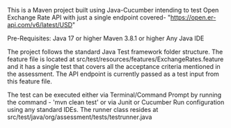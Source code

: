 This is a Maven project built using Java-Cucumber intending to test Open Exchange Rate API with just a single endpoint covered- "https://open.er-api.com/v6/latest/USD"

Pre-Requisites: 
  Java 17 or higher
  Maven 3.8.1 or higher
  Any Java IDE

The project follows the standard Java Test framework folder structure. The feature file is located at src/test/resources/features/ExchangeRates.feature and it has a single test that covers all the acceptance criteria mentioned in the 
assessment. The API endpoint is currently passed as a test input from this feature file. 

The test can be executed either via Terminal/Command Prompt by running the command - 'mvn clean test' or via Junit or Cucumber Run configuration using any standard IDEs. The runner class resides at src/test/java/org/assessment/tests/testrunner.java

